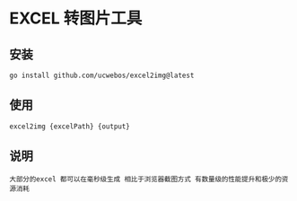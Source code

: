 # EXCEL 转图片工具

## 安装

    go install github.com/ucwebos/excel2img@latest

## 使用

    excel2img {excelPath} {output}

## 说明

    大部分的excel 都可以在毫秒级生成 相比于浏览器截图方式 有数量级的性能提升和极少的资源消耗
